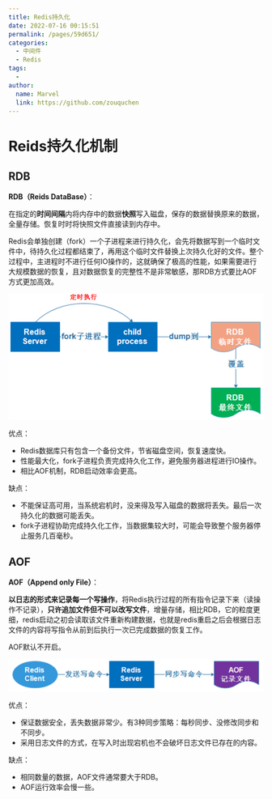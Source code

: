 ```yaml
---
title: Redis持久化
date: 2022-07-16 00:15:51
permalink: /pages/59d651/
categories:
  - 中间件
  - Redis
tags:
  - 
author: 
  name: Marvel
  link: https://github.com/zouquchen
---
```

# Reids持久化机制

## RDB

**RDB（Reids DataBase）**：

在指定的**时间间隔**内将内存中的数据**快照**写入磁盘，保存的数据替换原来的数据，全量存储。恢复时时将快照文件直接读到内存中。

Redis会单独创建（fork）一个子进程来进行持久化，会先将数据写到一个临时文件中，待持久化过程都结束了，再用这个临时文件替换上次持久化好的文件。整个过程中，主进程时不进行任何IO操作的，这就确保了极高的性能，如果需要进行大规模数据的恢复，且对数据恢复的完整性不是非常敏感，那RDB方式要比AOF方式更加高效。

![img](https://raw.githubusercontent.com/zouquchen/Images/main/imgs/AOF.png)

优点：

- Redis数据库只有包含一个备份文件，节省磁盘空间，恢复速度快。
- 性能最大化，fork子进程负责完成持久化工作，避免服务器进程进行IO操作。
- 相比AOF机制，RDB启动效率会更高。

缺点：

- 不能保证高可用，当系统宕机时，没来得及写入磁盘的数据将丢失。最后一次持久化的数据可能丢失。
- fork子进程协助完成持久化工作，当数据集较大时，可能会导致整个服务器停止服务几百毫秒。

## AOF

**AOF（Append only File）**：

**以日志的形式来记录每一个写操作**，将Redis执行过程的所有指令记录下来（读操作不记录），**只许追加文件但不可以改写文件**，增量存储，相比RDB，它的粒度更细，redis启动之初会读取该文件重新构建数据，也就是redis重启之后会根据日志文件的内容将写指令从前到后执行一次已完成数据的恢复工作。

AOF默认不开启。

![img](https://raw.githubusercontent.com/zouquchen/Images/main/imgs/rdb.png)

优点：

- 保证数据安全，丢失数据非常少。有3种同步策略：每秒同步、没修改同步和不同步。
- 采用日志文件的方式，在写入时出现宕机也不会破坏日志文件已存在的内容。

缺点：

- 相同数量的数据，AOF文件通常要大于RDB。
- AOF运行效率会慢一些。